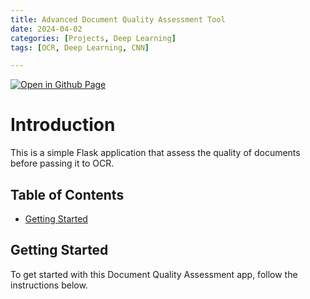 ```yaml
--- 
title: Advanced Document Quality Assessment Tool
date: 2024-04-02
categories: [Projects, Deep Learning] 
tags: [OCR, Deep Learning, CNN]

---
```


[![Open in Github Page](https://img.shields.io/badge/Hosted_with-GitHub_Pages-blue?logo=github&logoColor=white)](https://github.com/AbhijitMore/FaceDetectionApp)
<br>


# Introduction

This is a simple Flask application that assess the quality of documents before passing it to OCR.

## Table of Contents

- [Getting Started](#getting-started)

## Getting Started

To get started with this Document Quality Assessment app, follow the instructions below.
